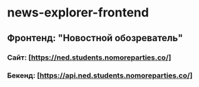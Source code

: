 # news-explorer-frontend
## Фронтенд: "Новостной обозреватель"

### Сайт: [https://ned.students.nomoreparties.co/]
### Бекенд: [https://api.ned.students.nomoreparties.co/]
